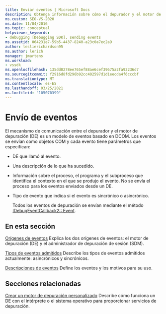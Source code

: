 ```yaml
---
title: Enviar eventos | Microsoft Docs
description: Obtenga información sobre cómo el depurador y el motor de depuración utilizan un modelo de eventos basado en DCOM. Los eventos se envían como objetos COM.
ms.custom: SEO-VS-2020
ms.date: 11/04/2016
ms.topic: conceptual
helpviewer_keywords:
- debugging [Debugging SDK], sending events
ms.assetid: 064231e7-59b5-4437-8240-a23c0a7ec2a9
author: leslierichardson95
ms.author: lerich
manager: jmartens
ms.workload:
- vssdk
ms.openlocfilehash: 135dd0278ee765ef88ae6cef39675a2fa92236d7
ms.sourcegitcommit: f2916d8fd296b92cc402597d1d1eecda4f6cccbf
ms.translationtype: MT
ms.contentlocale: es-ES
ms.lasthandoff: 03/25/2021
ms.locfileid: "105070399"
---
```

# <a name="send-events"></a>Envío de eventos
El mecanismo de comunicación entre el depurador y el motor de depuración (DE) es un modelo de eventos basado en DCOM. Los eventos se envían como objetos COM y cada evento tiene parámetros que especifican:

- DE que llamó al evento.

- Una descripción de lo que ha sucedido.

- Información sobre el proceso, el programa y el subproceso que identifica el contexto en el que se produjo el evento. No se envía el proceso para los eventos enviados desde un DE.

- Tipo de evento que indica si el evento es sincrónico o asincrónico.

  Todos los eventos de depuración se envían mediante el método [IDebugEventCallback2:: Event](../../extensibility/debugger/reference/idebugeventcallback2-event.md).

## <a name="in-this-section"></a>En esta sección
 [Orígenes de eventos](../../extensibility/debugger/event-sources-visual-studio-sdk.md) Explica los dos orígenes de eventos: el motor de depuración (DE) y el administrador de depuración de sesión (SDM).

 [Tipos de eventos admitidos](../../extensibility/debugger/supported-event-types.md) Describe los tipos de eventos admitidos actualmente: asincrónicos y sincrónicos.

 [Descripciones de eventos](../../extensibility/debugger/event-descriptions.md) Define los eventos y los motivos para su uso.

## <a name="related-sections"></a>Secciones relacionadas
 [Crear un motor de depuración personalizado](../../extensibility/debugger/creating-a-custom-debug-engine.md) Describe cómo funciona un DE con el intérprete o el sistema operativo para proporcionar servicios de depuración.
